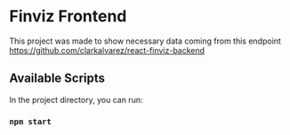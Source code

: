 # Finviz Frontend

This project was made to show necessary data coming from this endpoint https://github.com/clarkalvarez/react-finviz-backend
## Available Scripts

In the project directory, you can run:

### `npm start`

